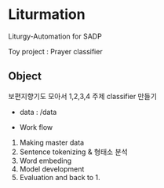 # Liturmation
Liturgy-Automation for SADP

Toy project : Prayer classifier

## Object
보편지향기도 모아서 1,2,3,4 주제 classifier 만들기

* data : /data

* Work flow
1. Making master data
2. Sentence tokenizing & 형태소 분석
3. Word embeding
4. Model development
5. Evaluation and back to 1.
